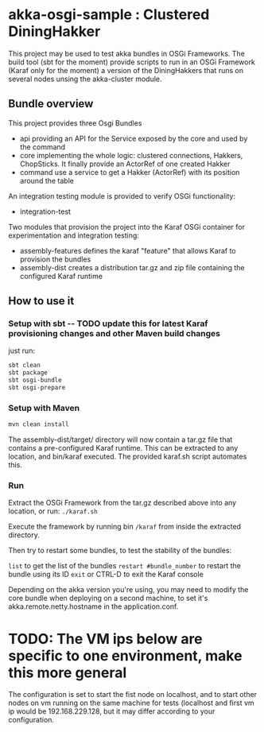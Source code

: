 akka-osgi-sample   :  Clustered DiningHakker
================
This project may be used to test akka bundles in OSGi Frameworks. The build tool (sbt for the moment) provide scripts to run in an OSGi Framework (Karaf only for the moment) a version of the DiningHakkers that runs on several nodes unsing the akka-cluster module.

## Bundle overview

This project provides three Osgi Bundles
 - api  providing an API for the Service exposed by the core and used by the command
 - core  implementing the whole logic: clustered connections, Hakkers, ChopSticks. It finally provide an ActorRef of one created Hakker
 - command use a service to get a Hakker (ActorRef) with its position around the table

An integration testing module is provided to verify OSGi functionality:
 - integration-test

Two modules that provision the project into the Karaf OSGi container for experimentation and integration testing:
 - assembly-features  defines the karaf "feature" that allows Karaf to provision the bundles
 - assembly-dist  creates a distribution tar.gz and zip file containing the configured Karaf runtime

## How to use it

### Setup with sbt  --  TODO update this for latest Karaf provisioning changes and other Maven build changes
just run:
```bash
sbt clean
sbt package
sbt osgi-bundle
sbt osgi-prepare
```

### Setup with Maven
```bash
mvn clean install
```

The assembly-dist/target/ directory will now contain a tar.gz file that contains a pre-configured Karaf runtime.
This can be extracted to any location, and bin/karaf executed. The provided karaf.sh script automates this.

### Run
Extract the OSGi Framework from the tar.gz described above into any location, or run:
``./karaf.sh``

Execute the framework by running bin ``/karaf`` from inside the extracted directory.

Then try to restart some bundles, to test the stability of the bundles:

``list`` to get the list of the bundles
``restart #bundle_number`` to restart the bundle using its ID
``exit`` or CTRL-D to exit the Karaf console

Depending on the akka version you're using, you may need to modify the core bundle when deploying on a second machine, to set it's akka.remote.netty.hostname in the application.conf.

# TODO: The VM ips below are specific to one environment, make this more general
The configuration is set to start the fist node on localhost, and to start other nodes on vm running on the same machine for tests (localhost and first vm ip would be 192.168.229.128, but it may differ according to your configuration.
